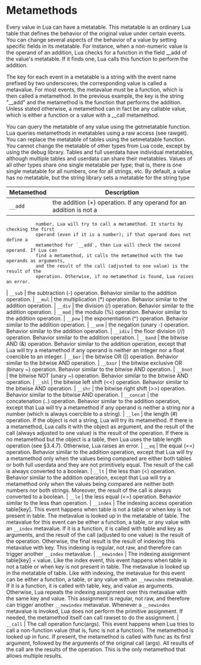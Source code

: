  # Metamethods

 Every value in Lua can have a metatable. This metatable is an ordinary Lua table
 that defines the behavior of the original value under certain events. You can
 change several aspects of the behavior of a value by setting specific fields
 in its metatable. For instance, when a non-numeric value is the operand of an
 addition, Lua checks for a function in the field __add of the value's metatable.
 If it finds one, Lua calls this function to perform the addition.

The key for each event in a metatable is a string with the event name prefixed
by two underscores; the corresponding value is called a metavalue. For most
events, the metavalue must be a function, which is then called a metamethod.
In the previous example, the key is the string "__add" and the metamethod is
the function that performs the addition. Unless stated otherwise, a metamethod
can in fact be any callable value, which is either a function or a value with
a __call metamethod.

You can query the metatable of any value using the getmetatable function.
Lua queries metamethods in metatables using a raw access (see rawget). You can
replace the metatable of tables using the setmetatable function. You cannot
change the metatable of other types from Lua code, except by using the debug
library. Tables and full userdata have individual metatables, although multiple
tables and userdata can share their metatables. Values of all other types share
one single metatable per type; that is, there is one single metatable for all
numbers, one for all strings, etc. By default, a value has no metatable, but
the string library sets a metatable for the string type


| Metamethod | Description |
|------------|-------------|
| `__add`    | the addition (+) operation. If any operand for an addition is not a
               number, Lua will try to call a metamethod. It starts by checking the first
               operand (even if it is a number); if that operand does not define a
               metamethod for `__add`, then Lua will check the second operand. If Lua can
               find a metamethod, it calls the metamethod with the two operands as arguments,
               and the result of the call (adjusted to one value) is the result of the
               operation. Otherwise, if no metamethod is found, Lua raises an error.
| `__sub`    | the subtraction (-) operation. Behavior similar to the addition operation.
| `__mul`    | the multiplication (\*) operation. Behavior similar to the addition operation.
| `__div`    | the division (/) operation. Behavior similar to the addition operation.
| `__mod`    | the modulo (%) operation. Behavior similar to the addition operation.
| `__pow`    | the exponentiation (^) operation. Behavior similar to the addition operation.
| `__unm`    | the negation (unary -) operation. Behavior similar to the addition operation.
| `__idiv`   | the floor division (//) operation. Behavior similar to the addition operation.
| `__band`   | the bitwise AND (&) operation. Behavior similar to the addition operation, except that Lua will try a metamethod if any operand is neither an integer nor a float coercible to an integer.
| `__bor`    | the bitwise OR (|) operation. Behavior similar to the bitwise AND operation.
| `__bxor`   | the bitwise exclusive OR (binary ~) operation. Behavior similar to the bitwise AND operation.
| `__bnot`   | the bitwise NOT (unary ~) operation. Behavior similar to the bitwise AND operation.
| `__shl`    | the bitwise left shift (<<) operation. Behavior similar to the bitwise AND operation.
| `__shr`    | the bitwise right shift (>>) operation. Behavior similar to the bitwise AND operation.
| `__concat` | the concatenation (..) operation. Behavior similar to the addition operation, except that Lua will try a metamethod if any operand is neither a string nor a number (which is always coercible to a string).
| `__len`    | the length (#) operation. If the object is not a string, Lua will
               try its metamethod. If there is a metamethod, Lua calls it with the object
               as argument, and the result of the call (always adjusted to one value) is
               the result of the operation. If there is no metamethod but the object is a
               table, then Lua uses the table length operation (see §3.4.7). Otherwise,
               Lua raises an error.
| `__eq`     | the equal (==) operation. Behavior similar to the addition operation,
               except that Lua will try a metamethod only when the values being compared
               are either both tables or both full userdata and they are not primitively
               equal. The result of the call is always converted to a boolean.
| `__lt`     | the less than (<) operation. Behavior similar to the addition
               operation, except that Lua will try a metamethod only when the values being
               compared are neither both numbers nor both strings. Moreover, the result of
               the call is always converted to a boolean.
| `__le`     | the less equal (<=) operation. Behavior similar to the less than operation.
| `__index`  | The indexing access operation table[key]. This event happens when
               table is not a table or when key is not present in table. The metavalue is
               looked up in the metatable of table. The metavalue for this event can be
               either a function, a table, or any value with an `__index` metavalue. If it
               is a function, it is called with table and key as arguments, and the result
               of the call (adjusted to one value) is the result of the operation.
               Otherwise, the final result is the result of indexing this metavalue with
               key. This indexing is regular, not raw, and therefore can trigger another
               `__index` metavalue.
| `__newindex` | The indexing assignment table[key] = value. Like the index event,
               this event happens when table is not a table or when key is not present in
               table. The metavalue is looked up in the metatable of table. Like with
               indexing, the metavalue for this event can be either a function, a table,
               or any value with an `__newindex` metavalue. If it is a function, it is
               called with table, key, and value as arguments. Otherwise, Lua repeats the
               indexing assignment over this metavalue with the same key and value. This
               assignment is regular, not raw, and therefore can trigger another `__newindex`
               metavalue. Whenever a `__newindex` metavalue is invoked, Lua does not perform
               the primitive assignment. If needed, the metamethod itself can call rawset
               to do the assignment.
| `__call`   | The call operation func(args). This event happens when Lua tries to
               call a non-function value (that is, func is not a function). The metamethod is
               looked up in func. If present, the metamethod is called with func as its first
               argument, followed by the arguments of the original call (args). All results of
               the call are the results of the operation. This is the only metamethod that
               allows multiple results.
